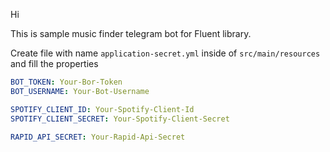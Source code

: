 Hi

This is sample music finder telegram bot for Fluent library.

Create file with name `application-secret.yml` inside of `src/main/resources` and fill the properties
```yaml
BOT_TOKEN: Your-Bor-Token
BOT_USERNAME: Your-Bot-Username

SPOTIFY_CLIENT_ID: Your-Spotify-Client-Id
SPOTIFY_CLIENT_SECRET: Your-Spotify-Client-Secret

RAPID_API_SECRET: Your-Rapid-Api-Secret
```